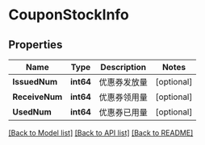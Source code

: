 # CouponStockInfo

## Properties

Name | Type | Description | Notes
------------ | ------------- | ------------- | -------------
**IssuedNum** | **int64** | 优惠券发放量 | [optional] 
**ReceiveNum** | **int64** | 优惠券领用量 | [optional] 
**UsedNum** | **int64** | 优惠券已用量 | [optional] 

[[Back to Model list]](../README.md#documentation-for-models) [[Back to API list]](../README.md#documentation-for-api-endpoints) [[Back to README]](../README.md)


